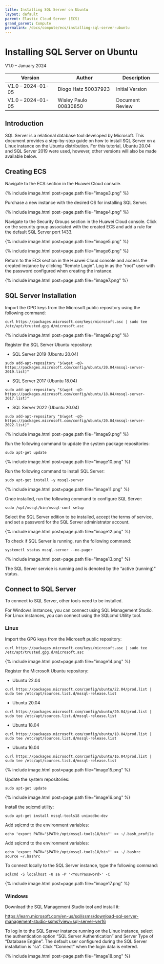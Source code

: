 ```yaml
---
title: Installing SQL Server on Ubuntu
layout: default
parent: Elastic Cloud Server (ECS)
grand_parent: Compute
permalink: /docs/compute/ecs/installing-sql-server-ubuntu
---
```


# Installing SQL Server on Ubuntu

V1.0 – January 2024

| **Version**       | **Author**            | **Description**      |
| ----------------- | --------------------- | -------------------- |
| V1.0 – 2024-01-05 | Diogo Hatz 50037923   | Initial Version      |
| V1.0 – 2024-01-05 | Wisley Paulo 00830850 | Document Review      |

## Introduction

SQL Server is a relational database tool developed
by Microsoft. This document provides a step-by-step guide on how to
install SQL Server on a Linux instance on the Ubuntu
distribution. For this tutorial, Ubuntu 20.04 and SQL Server 2019
were used, however, other versions will also be made available
below.

## Creating ECS

Navigate to the ECS section in the Huawei Cloud console.

{% include image.html post=page.path file="image3.png" %}

Purchase a new instance with the desired OS for installing SQL
Server.

{% include image.html post=page.path file="image4.png" %}

Navigate to the Security Groups section in the Huawei Cloud console. Click on the security group associated with the created ECS and add a rule for the default SQL Server port 1433.

{% include image.html post=page.path file="image5.png" %}

{% include image.html post=page.path file="image6.png" %}

Return to the ECS section in the Huawei Cloud console and access the created instance by clicking “Remote Login”. Log in as the “root” user with the
password configured when creating the instance.

{% include image.html post=page.path file="image7.png" %}

## SQL Server Installation

Import the GPG keys from the Microsoft public repository using the
following command:

```shell
curl https://packages.microsoft.com/keys/microsoft.asc | sudo tee /etc/apt/trusted.gpg.d/microsoft.asc
```

{% include image.html post=page.path file="image8.png" %}

Register the SQL Server Ubuntu repository:

 - SQL Server 2019 (Ubuntu 20.04)

```shell
sudo add-apt-repository "$(wget -qO- https://packages.microsoft.com/config/ubuntu/20.04/mssql-server-2019.list)"
```

 - SQL Server 2017 (Ubuntu 18.04)

```shell
sudo add-apt-repository "$(wget -qO- https://packages.microsoft.com/config/ubuntu/18.04/mssql-server-2017.list)"
```

- SQL Server 2022 (Ubuntu 20.04)

```shell
sudo add-apt-repository "$(wget -qO- https://packages.microsoft.com/config/ubuntu/20.04/mssql-server-2022.list)"
```

{% include image.html post=page.path file="image9.png" %}

Run the following command to update the system package repositories:

```shell
sudo apt-get update
```

{% include image.html post=page.path file="image10.png" %}

Run the following command to install SQL Server:

```shell
sudo apt-get install -y mssql-server
```

{% include image.html post=page.path file="image11.png" %}

Once installed, run the following command to configure SQL Server:

```shell
sudo /opt/mssql/bin/mssql-conf setup
```

Select the SQL Server edition to be installed, accept the terms of service, and set a password for the SQL Server administrator account.

{% include image.html post=page.path file="image12.png" %}

To check if SQL Server is running, run the following
command:

```shell
systemctl status mssql-server --no-pager
```

{% include image.html post=page.path file="image13.png" %}

The SQL Server service is running and is denoted by the “active
(running)" status.

## Connect to SQL Server

To connect to SQL Server, other tools need to be installed.

For Windows instances, you can connect using SQL
Management Studio. For Linux instances, you can connect using the SQLcmd
Utility tool.

### Linux

Import the GPG keys from the Microsoft public repository:

```shell
curl https://packages.microsoft.com/keys/microsoft.asc | sudo tee /etc/apt/trusted.gpg.d/microsoft.asc
```

{% include image.html post=page.path file="image14.png" %}

Register the Microsoft Ubuntu repository:

- Ubuntu 22.04

```shell
curl https://packages.microsoft.com/config/ubuntu/22.04/prod.list | sudo tee /etc/apt/sources.list.d/mssql-release.list
```

 - Ubuntu 20.04

```shell
curl https://packages.microsoft.com/config/ubuntu/20.04/prod.list | sudo tee /etc/apt/sources.list.d/mssql-release.list
```

 - Ubuntu 18.04

```shell
curl https://packages.microsoft.com/config/ubuntu/18.04/prod.list | sudo tee /etc/apt/sources.list.d/mssql-release.list
```

 - Ubuntu 16.04

```shell
curl https://packages.microsoft.com/config/ubuntu/16.04/prod.list | sudo tee /etc/apt/sources.list.d/mssql-release.list
```

{% include image.html post=page.path file="image15.png" %}

Update the system repositories:

```shell
sudo apt-get update
```

{% include image.html post=page.path file="image16.png" %}

Install the sqlcmd utility:

```shell
sudo apt-get install mssql-tools18 unixodbc-dev
```

Add sqlcmd to the environment variables:

```shell
echo 'export PATH="$PATH:/opt/mssql-tools18/bin"' >> ~/.bash_profile
```

Add sqlcmd to the environment variables:

```shell
echo 'export PATH="$PATH:/opt/mssql-tools18/bin"' >> ~/.bashrc
source ~/.bashrc
```

To connect locally to the SQL Server instance, type the following
command:

```shell
sqlcmd -S localhost -U sa -P '<YourPassword>' -C
```

{% include image.html post=page.path file="image17.png" %}

### Windows

Download the SQL Management Studio tool and install it:

<https://learn.microsoft.com/en-us/sql/ssms/download-sql-server-management-studio-ssms?view=sql-server-ver16>

To log in to the SQL Server instance running on the Linux instance, select the authentication option “SQL Server Authentication”
and Server Type of “Database Engine”. The default user configured during the SQL Server installation is “sa”. Click “Connect” when the login data is entered.

{% include image.html post=page.path file="image18.png" %}
